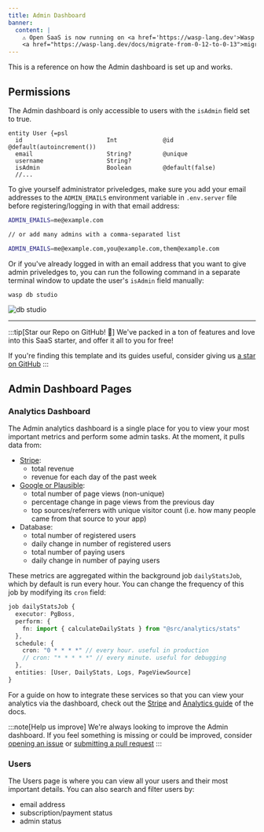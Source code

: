 ```yaml
---
title: Admin Dashboard
banner:
  content: |
    ⚠️ Open SaaS is now running on <a href='https://wasp-lang.dev'>Wasp v0.13</a>! If you're running an older version of Open SaaS, please follow the 
    <a href="https://wasp-lang.dev/docs/migrate-from-0-12-to-0-13">migration instructions here</a> ⚠️ 
---
```

This is a reference on how the Admin dashboard is set up and works.

## Permissions

The Admin dashboard is only accessible to users with the `isAdmin` field set to true.

```tsx title="main.wasp" {5}
entity User {=psl
  id                        Int             @id @default(autoincrement())
  email                     String?         @unique
  username                  String?
  isAdmin                   Boolean         @default(false)
  //...
```

To give yourself administrator priveledges, make sure you add your email addresses to the `ADMIN_EMAILS` environment variable in `.env.server` file before registering/logging in with that email address:
```sh title=".env.server"
ADMIN_EMAILS=me@example.com

// or add many admins with a comma-separated list

ADMIN_EMAILS=me@example.com,you@example.com,them@example.com
```

Or if you've already logged in with an email address that you want to give admin priveledges to, you can run the following command in a separate terminal window to update the user's `isAdmin` field manually:

```sh
wasp db studio
```

![db studio](/stripe/db-studio.png)

---

:::tip[Star our Repo on GitHub! 🌟]
We've packed in a ton of features and love into this SaaS starter, and offer it all to you for free!

If you're finding this template and its guides useful, consider giving us [a star on GitHub](https://github.com/wasp-lang/wasp)
:::

## Admin Dashboard Pages

### Analytics Dashboard
The Admin analytics dashboard is a single place for you to view your most important metrics and perform some admin tasks. At the moment, it pulls data from:

<!-- TODO: add photo -->

- [Stripe](/guides/stripe-integration):
  - total revenue
  - revenue for each day of the past week
- [Google or Plausible](/guides/analytics): 
  - total number of page views (non-unique)
  - percentage change in page views from the previous day
  - top sources/referrers with unique visitor count (i.e. how many people came from that source to your app)
- Database:
  - total number of registered users
  - daily change in number of registered users 
  - total number of paying users
  - daily change in number of paying users

These metrics are aggregated within the background job `dailyStatsJob`, which by default is run every hour. You can change the frequency of this job by modifying its `cron` field:

```ts title="main.wasp" {6,7}
job dailyStatsJob {
  executor: PgBoss,
  perform: {
    fn: import { calculateDailyStats } from "@src/analytics/stats"
  },
  schedule: {
    cron: "0 * * * *" // every hour. useful in production
    // cron: "* * * * *" // every minute. useful for debugging
  },
  entities: [User, DailyStats, Logs, PageViewSource]
}
```

For a guide on how to integrate these services so that you can view your analytics via the dashboard, check out the [Stripe](/guides/stripe-integration) and [Analytics guide](/guides/analytics) of the docs.

:::note[Help us improve]
We're always looking to improve the Admin dashboard. If you feel something is missing or could be improved, consider [opening an issue](https://github.com/wasp-lang/open-saas/issues) or [submitting a pull request](https://github.com/wasp-lang/open-saas/pulls)
:::

### Users
The Users page is where you can view all your users and their most important details. You can also search and filter users by:
- email address
- subscription/payment status
- admin status
